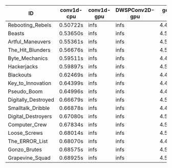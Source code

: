 |ID|conv1d-cpu|conv1d-gpu|DWSPConv2D-gpu|gemm-gpu|avg|
|-|-|-|-|-|-|
|Rebooting_Rebels|0.50722s|infs|infs|4.49965s|infs|
|Beasts|0.53650s|infs|infs|4.50886s|infs|
|Artful_Maneuvers|0.55361s|infs|infs|4.50249s|infs|
|The_Hit_Blunders|0.56676s|infs|infs|4.52318s|infs|
|Byte_Mechanics|0.59511s|infs|infs|4.49677s|infs|
|Hackerjacks|0.59897s|infs|infs|4.50821s|infs|
|Blackouts|0.62469s|infs|infs|4.49435s|infs|
|Key_to_Innovation|0.64399s|infs|infs|4.49698s|infs|
|Pseudo_Boom|0.64996s|infs|infs|4.48782s|infs|
|Digitally_Destroyed|0.66679s|infs|infs|4.50575s|infs|
|Smalltalk_Dribble|0.66878s|infs|infs|4.44169s|infs|
|Digital_Destroyers|0.67080s|infs|infs|4.50065s|infs|
|Computer_Crew|0.67834s|infs|infs|4.51260s|infs|
|Loose_Screws|0.68014s|infs|infs|4.50215s|infs|
|The_ERROR_List|0.68070s|infs|infs|4.49826s|infs|
|Gonzo_Brutes|0.68575s|infs|infs|4.50952s|infs|
|Grapevine_Squad|0.68925s|infs|infs|4.51686s|infs|
